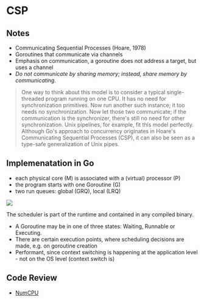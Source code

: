 # CSP

## Notes

* Communicating Sequential Processes (Hoare, 1978)
* Goroutines that communicate via channels
* Emphasis on communication, a goroutine does not address a target, but uses a channel
* *Do not communicate by sharing memory; instead, share memory by communicating.*

> One way to think about this model is to consider a typical single-threaded
> program running on one CPU. It has no need for synchronization primitives. Now
> run another such instance; it too needs no synchronization. Now let those two
> communicate; if the communication is the synchronizer, there's still no need
> for other synchronization. Unix pipelines, for example, fit this model
> perfectly. Although Go's approach to concurrency originates in Hoare's
> Communicating Sequential Processes (CSP), it can also be seen as a type-safe
> generalization of Unix pipes.

## Implemenatation in Go

* each physical core (M) is associated with a (virtual) processor (P)
* the program starts with one Goroutine (G)
* two run queues: global (GRQ), local (LRQ)

![](gpm.png)

The scheduler is part of the runtime and contained in any compiled binary.

* A Goroutine may be in one of three states: Waiting, Runnable or Executing.
* There are certain execution points, where scheduling decisions are made, e.g. on goroutine creation
* Performant, since context switching is happening at the application level -
  not on the OS level (context switch is)



## Code Review

* [NumCPU](x/CSPNumCPU)

